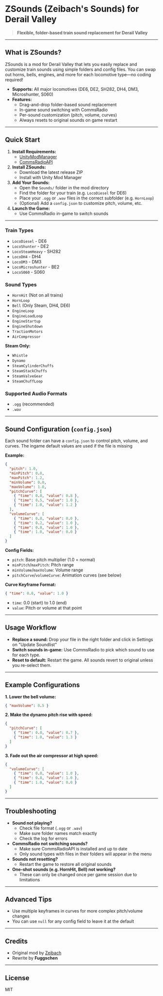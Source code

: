 # ZSounds (Zeibach's Sounds) for Derail Valley

> **Flexible, folder-based train sound replacement for Derail Valley**

---

## What is ZSounds?
ZSounds is a mod for Derail Valley that lets you easily replace and customize train sounds using simple folders and config files. You can swap out horns, bells, engines, and more for each locomotive type—no coding required!

- **Supports:** All major locomotives (DE6, DE2, SH282, DH4, DM3, Microshunter, S060)
- **Features:**
  - Drag-and-drop folder-based sound replacement
  - In-game sound switching with CommsRadio
  - Per-sound customization (pitch, volume, curves)
  - Always resets to original sounds on game restart

---

## Quick Start
1. **Install Requirements:**
   - [UnityModManager](https://www.nexusmods.com/site/mods/21)
   - [CommsRadioAPI](https://www.nexusmods.com/derailvalley/mods/813)
2. **Install ZSounds:**
   - Download the latest release ZIP
   - Install with Unity Mod Manager
3. **Add Your Sounds:**
   - Open the `Sounds/` folder in the mod directory
   - Find the folder for your train (e.g. `LocoDiesel` for DE6)
   - Place your `.ogg` or `.wav` files in the correct subfolder (e.g. `HornLoop`)
   - (Optional) Add a `config.json` to customize pitch, volume, etc.
4. **Launch the Game:**
   - Use CommsRadio in-game to switch sounds

---

### Train Types
- `LocoDiesel` - DE6
- `LocoShunter` - DE2
- `LocoSteamHeavy` - SH282
- `LocoDH4` - DH4
- `LocoDM3` - DM3
- `LocoMicroshunter` - BE2
- `LocoS060` - S060

### Sound Types
- `HornHit` (Not on all trains)
- `HornLoop`
- `Bell` (Only Steam, DH4, DE6)
- `EngineLoop`
- `EngineLoadLoop`
- `EngineStartup`
- `EngineShutdown`
- `TractionMotors`
- `AirCompressor`

**Steam Only:**
- `Whistle`
- `Dynamo`
- `SteamCylinderChuffs`
- `SteamStackChuffs`
- `SteamValveGear`
- `SteamChuffLoop`

### Supported Audio Formats
- `.ogg` (recommended)
- `.wav`

---

## Sound Configuration (`config.json`)
Each sound folder can have a `config.json` to control pitch, volume, and curves.
The ingame default values are used if the file is missing

**Example:**
```json
{
  "pitch": 1.0,
  "minPitch": 0.8,
  "maxPitch": 1.2,
  "minVolume": 0.0,
  "maxVolume": 1.0,
  "pitchCurve": [
    { "time": 0.0, "value": 0.8 },
    { "time": 0.5, "value": 1.0 },
    { "time": 1.0, "value": 1.2 }
  ],
  "volumeCurve": [
    { "time": 0.0, "value": 0.0 },
    { "time": 0.2, "value": 1.0 },
    { "time": 0.8, "value": 1.0 },
    { "time": 1.0, "value": 0.0 }
  ]
}
```

**Config Fields:**
- `pitch`: Base pitch multiplier (1.0 = normal)
- `minPitch`/`maxPitch`: Pitch range
- `minVolume`/`maxVolume`: Volume range
- `pitchCurve`/`volumeCurve`: Animation curves (see below)

**Curve Keyframe Format:**
```json
{ "time": 0.0, "value": 1.0 }
```
- `time`: 0.0 (start) to 1.0 (end)
- `value`: Pitch or volume at that point

---

## Usage Workflow
- **Replace a sound:** Drop your file in the right folder and click in Settings on "Update Soundlist"
- **Switch sounds in-game:** Use CommsRadio to pick which sound to use for each type.
- **Reset to default:** Restart the game. All sounds revert to original unless you re-select them.

---

## Example Configurations

**1. Lower the bell volume:**
```json
{ "maxVolume": 0.5 }
```

**2. Make the dynamo pitch rise with speed:**
```json
{
  "pitchCurve": [
    { "time": 0.0, "value": 0.7 },
    { "time": 1.0, "value": 1.3 }
  ]
}
```

**3. Fade out the air compressor at high speed:**
```json
{
  "volumeCurve": [
    { "time": 0.0, "value": 1.0 },
    { "time": 0.8, "value": 1.0 },
    { "time": 1.0, "value": 0.0 }
  ]
}
```

---

## Troubleshooting
- **Sound not playing?**
  - Check file format (`.ogg` or `.wav`)
  - Make sure folder names match exactly
  - Check the log for errors
- **CommsRadio not switching sounds?**
  - Make sure CommsRadioAPI is installed and up to date
  - Only sound types with files in their folders will appear in the menu
- **Sounds not resetting?**
  - Restart the game to restore all original sounds
- **One-shot sounds (e.g. HornHit, Bell) not working?**
  - These can only be changed once per game session due to limitations

---

## Advanced Tips
- Use multiple keyframes in curves for more complex pitch/volume changes
- You can use `null` for any config field to leave it at the default

---

## Credits
- Original mod by [Zeibach](https://github.com/mspielberg/dv-zsounds)
- Rewrite by **Fuggschen**

---

## License
MIT

